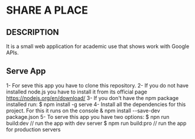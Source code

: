 # SHARE A PLACE
## DESCRIPTION
It is a small web application for academic use that shows work with Google APIs.

## Serve App
1- For seve this app you have to clone this repository. 
2- If you do not have installed node.js you have to install it from its official page https://nodejs.org/en/download/
3- If you don't have the npm package installed run:
    $ npm install -g serve
4- Install all the dependencies for this project. For this it runs on the console
    & npm install --save-dev package.json 
5- To serve this app you have two options:
    $ npn run build:dev              // run the app with dev server
    $ npm run build:pro              // run the app for production servers




